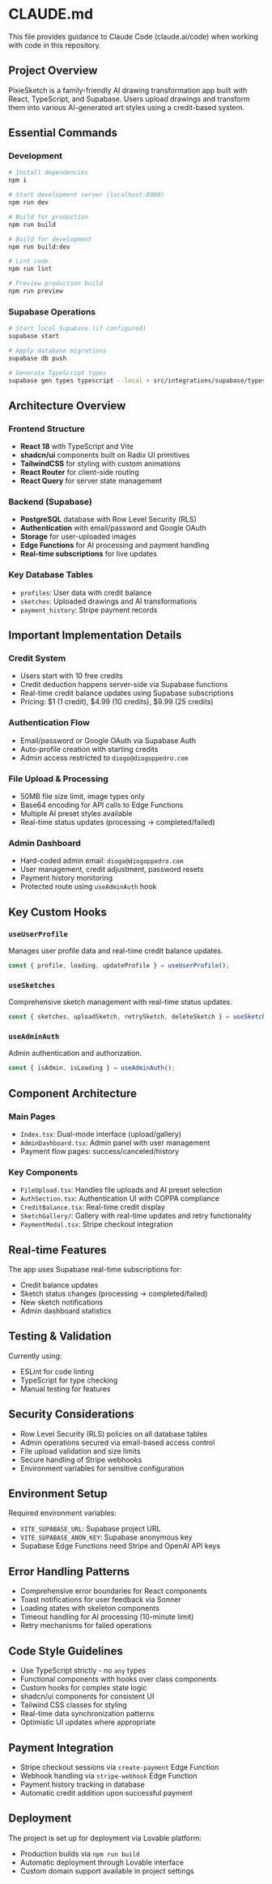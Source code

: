 # CLAUDE.md

This file provides guidance to Claude Code (claude.ai/code) when working with code in this repository.

## Project Overview

PixieSketch is a family-friendly AI drawing transformation app built with React, TypeScript, and Supabase. Users upload drawings and transform them into various AI-generated art styles using a credit-based system.

## Essential Commands

### Development
```bash
# Install dependencies
npm i

# Start development server (localhost:8080)
npm run dev

# Build for production
npm run build

# Build for development
npm run build:dev

# Lint code
npm run lint

# Preview production build
npm run preview
```

### Supabase Operations
```bash
# Start local Supabase (if configured)
supabase start

# Apply database migrations
supabase db push

# Generate TypeScript types
supabase gen types typescript --local > src/integrations/supabase/types.ts
```

## Architecture Overview

### Frontend Structure
- **React 18** with TypeScript and Vite
- **shadcn/ui** components built on Radix UI primitives
- **TailwindCSS** for styling with custom animations
- **React Router** for client-side routing
- **React Query** for server state management

### Backend (Supabase)
- **PostgreSQL** database with Row Level Security (RLS)
- **Authentication** with email/password and Google OAuth
- **Storage** for user-uploaded images
- **Edge Functions** for AI processing and payment handling
- **Real-time subscriptions** for live updates

### Key Database Tables
- `profiles`: User data with credit balance
- `sketches`: Uploaded drawings and AI transformations
- `payment_history`: Stripe payment records

## Important Implementation Details

### Credit System
- Users start with 10 free credits
- Credit deduction happens server-side via Supabase functions
- Real-time credit balance updates using Supabase subscriptions
- Pricing: $1 (1 credit), $4.99 (10 credits), $9.99 (25 credits)

### Authentication Flow
- Email/password or Google OAuth via Supabase Auth
- Auto-profile creation with starting credits
- Admin access restricted to `diogo@diogoppedro.com`

### File Upload & Processing
- 50MB file size limit, image types only
- Base64 encoding for API calls to Edge Functions
- Multiple AI preset styles available
- Real-time status updates (processing → completed/failed)

### Admin Dashboard
- Hard-coded admin email: `diogo@diogoppedro.com`
- User management, credit adjustment, password resets
- Payment history monitoring
- Protected route using `useAdminAuth` hook

## Key Custom Hooks

### `useUserProfile`
Manages user profile data and real-time credit balance updates.
```typescript
const { profile, loading, updateProfile } = useUserProfile();
```

### `useSketches`
Comprehensive sketch management with real-time status updates.
```typescript
const { sketches, uploadSketch, retrySketch, deleteSketch } = useSketches();
```

### `useAdminAuth`
Admin authentication and authorization.
```typescript
const { isAdmin, isLoading } = useAdminAuth();
```

## Component Architecture

### Main Pages
- `Index.tsx`: Dual-mode interface (upload/gallery)
- `AdminDashboard.tsx`: Admin panel with user management
- Payment flow pages: success/canceled/history

### Key Components
- `FileUpload.tsx`: Handles file uploads and AI preset selection
- `AuthSection.tsx`: Authentication UI with COPPA compliance
- `CreditBalance.tsx`: Real-time credit display
- `SketchGallery/`: Gallery with real-time updates and retry functionality
- `PaymentModal.tsx`: Stripe checkout integration

## Real-time Features

The app uses Supabase real-time subscriptions for:
- Credit balance updates
- Sketch status changes (processing → completed/failed)
- New sketch notifications
- Admin dashboard statistics

## Testing & Validation

Currently using:
- ESLint for code linting
- TypeScript for type checking
- Manual testing for features

## Security Considerations

- Row Level Security (RLS) policies on all database tables
- Admin operations secured via email-based access control
- File upload validation and size limits
- Secure handling of Stripe webhooks
- Environment variables for sensitive configuration

## Environment Setup

Required environment variables:
- `VITE_SUPABASE_URL`: Supabase project URL
- `VITE_SUPABASE_ANON_KEY`: Supabase anonymous key
- Supabase Edge Functions need Stripe and OpenAI API keys

## Error Handling Patterns

- Comprehensive error boundaries for React components
- Toast notifications for user feedback via Sonner
- Loading states with skeleton components
- Timeout handling for AI processing (10-minute limit)
- Retry mechanisms for failed operations

## Code Style Guidelines

- Use TypeScript strictly - no `any` types
- Functional components with hooks over class components
- Custom hooks for complex state logic
- shadcn/ui components for consistent UI
- Tailwind CSS classes for styling
- Real-time data synchronization patterns
- Optimistic UI updates where appropriate

## Payment Integration

- Stripe checkout sessions via `create-payment` Edge Function
- Webhook handling via `stripe-webhook` Edge Function
- Payment history tracking in database
- Automatic credit addition upon successful payment

## Deployment

The project is set up for deployment via Lovable platform:
- Production builds via `npm run build`
- Automatic deployment through Lovable interface
- Custom domain support available in project settings